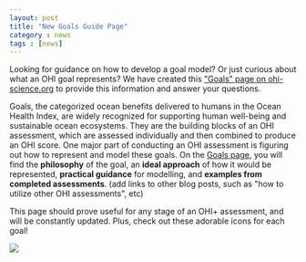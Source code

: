 ```yaml
---
layout: post
title: "New Goals Guide Page"
category : news
tags : [news]
---
```


Looking for guidance on how to develop a goal model? Or just curious about what an OHI goal represents? We have created this ["Goals" page on ohi-science.org](http://ohi-science.org/goals/) to provide this information and answer your questions. 

Goals, the categorized ocean benefits delivered to humans in the Ocean Health Index, are widely recognized for supporting human well-being and sustainable ocean ecosystems. They are the building blocks of an OHI assessment, which are assessed individually and then combined to produce an OHI score. One major part of conducting an OHI assessment is figuring out how to represent and model these goals. On the [Goals page](http://ohi-science.org/goals/), you will find the **philosophy** of the goal, an **ideal approach** of how it would be represented, **practical guidance** for modelling, and **examples from completed assessments**. (add links to other blog posts, such as "how to utilize other OHI assessments", etc)

This page should prove useful for any stage of an OHI+ assessment, and will be constantly updated. Plus, check out these adorable icons for each goal! 

![ ](https://docs.google.com/drawings/d/1ywUCXv_ejw7h_CquboAy2Q03gJC-7WL9Mg8E993i8RM/pub?w=960&h=600)
